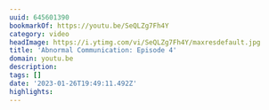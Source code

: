 ```yaml
---
uuid: 645601390
bookmarkOf: https://youtu.be/SeQLZg7Fh4Y
category: video
headImage: https://i.ytimg.com/vi/SeQLZg7Fh4Y/maxresdefault.jpg
title: 'Abnormal Communication: Episode 4'
domain: youtu.be
description:
tags: []
date: '2023-01-26T19:49:11.492Z'
highlights:
---
```




